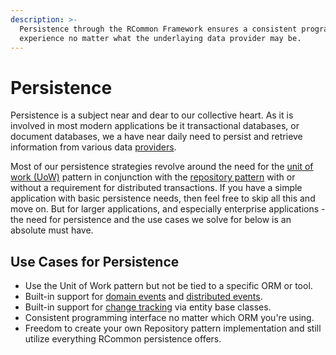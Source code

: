 ```yaml
---
description: >-
  Persistence through the RCommon Framework ensures a consistent programming
  experience no matter what the underlaying data provider may be.
---
```


# Persistence

Persistence is a subject near and dear to our collective heart. As it is involved in most modern applications be it transactional databases, or document databases, we a have near daily need to persist and retrieve information from various data [providers](providers/).&#x20;

Most of our persistence strategies revolve around the need for the [unit of work (UoW)](transactions/) pattern in conjunction with the [repository pattern](../design-patterns/repository-pattern.md) with or without a requirement for distributed transactions. If you have a simple application with basic persistence needs, then feel free to skip all this and move on. But for larger applications, and especially enterprise applications - the need for persistence and the use cases we solve for below is an absolute must have.&#x20;

## Use Cases for Persistence

* Use the Unit of Work pattern but not be tied to a specific ORM or tool.
* Built-in support for [domain events](../../infrastructure/events/local-events.md) and [distributed events](../../infrastructure/events/distributed-events.md).
* Built-in support for [change tracking](broken-reference) via entity base classes.
* Consistent programming interface no matter which ORM you're using.&#x20;
* Freedom to create your own Repository pattern implementation and still utilize everything RCommon persistence offers.&#x20;
